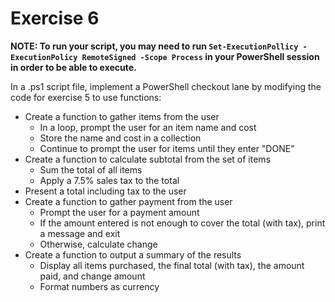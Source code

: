 # Exercise 6

**NOTE: To run your script, you may need to run `Set-ExecutionPollicy -ExecutionPolicy RemoteSigned -Scope Process` in your PowerShell session in order to be able to execute.**

In a .ps1 script file, implement a PowerShell checkout lane by modifying the code for exercise 5 to use functions:

* Create a function to gather items from the user
  * In a loop, prompt the user for an item name and cost
  * Store the name and cost in a collection
  * Continue to prompt the user for items until they enter "DONE"
* Create a function to calculate subtotal from the set of items
  * Sum the total of all items
  * Apply a 7.5% sales tax to the total
* Present a total including tax to the user
* Create a function to gather payment from the user
  * Prompt the user for a payment amount
  * If the amount entered is not enough to cover the total (with tax), print a message and exit
  * Otherwise, calculate change
* Create a function to output a summary of the results
  * Display all items purchased, the final total (with tax), the amount paid, and change amount
  * Format numbers as currency
